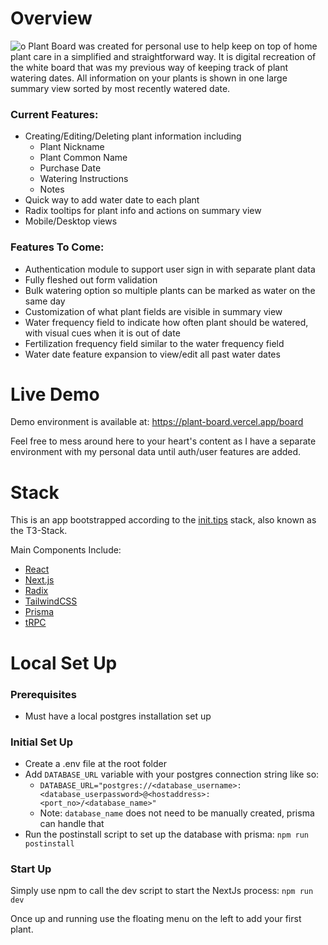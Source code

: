# Overview
![o](https://i.imgur.com/4yhfuhu.png)
Plant Board was created for personal use to help keep on top of home plant care in a simplified and 
straightforward way. It is digital recreation of the white board that was my previous way of keeping track of plant 
watering dates. All information on your plants is shown in one large summary view sorted by most recently watered date.

### Current Features:
- Creating/Editing/Deleting plant information including
  - Plant Nickname
  - Plant Common Name
  - Purchase Date
  - Watering Instructions
  - Notes
- Quick way to add water date to each plant
- Radix tooltips for plant info and actions on summary view 
- Mobile/Desktop views

### Features To Come:
- Authentication module to support user sign in with separate plant data
- Fully fleshed out form validation
- Bulk watering option so multiple plants can be marked as water on the same day
- Customization of what plant fields are visible in summary view
- Water frequency field to indicate how often plant should be watered, with visual cues when it is out of date
- Fertilization frequency field similar to the water frequency field
- Water date feature expansion to view/edit all past water dates

# Live Demo
Demo environment is available at: https://plant-board.vercel.app/board

Feel free to mess around here to your heart's content as I have a separate environment with my personal data until 
auth/user features are added.

# Stack
This is an app bootstrapped according to the [init.tips](https://init.tips) stack, also known as the T3-Stack.

Main Components Include:
- [React](https://reactjs.org/)
- [Next.js](https://nextjs.org/)
- [Radix](https://www.radix-ui.com/)
- [TailwindCSS](https://tailwindcss.com)
- [Prisma](https://prisma.io)
- [tRPC](https://trpc.io)

# Local Set Up
### Prerequisites
- Must have a local postgres installation set up

### Initial Set Up
- Create a .env file at the root folder</li>
- Add `DATABASE_URL` variable with your postgres connection string like so:
  - ```DATABASE_URL="postgres://<database_username>:<database_userpassword>@<hostaddress>:<port_no>/<database_name>"```
  - Note: `database_name` does not need to be manually created, prisma can handle that
-  Run the postinstall script to set up the database with prisma: `npm run postinstall`

### Start Up
Simply use npm to call the dev script to start the NextJs process: `npm run dev`

Once up and running use the floating menu on the left to add your first plant.


